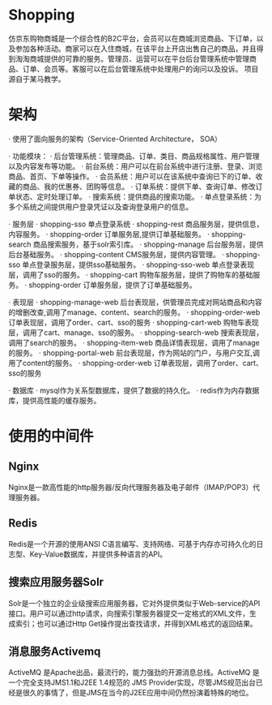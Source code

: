 # Shopping
仿京东购物商城是一个综合性的B2C平台，会员可以在商城浏览商品、下订单，以及参加各种活动。商家可以在入住商城，在该平台上开店出售自己的商品，并且得到淘淘商城提供的可靠的服务。管理员、运营可以在平台后台管理系统中管理商品、订单、会员等。客服可以在后台管理系统中处理用户的询问以及投诉。
项目源自于某马教学。
# 架构

· 使用了面向服务的架构（Service-Oriented Architecture， SOA）

· 功能模块： 
  · 后台管理系统：管理商品、订单、类目、商品规格属性、用户管理以及内容发布等功能。
  · 前台系统：用户可以在前台系统中进行注册、登录、浏览商品、首页、下单等操作。
  · 会员系统：用户可以在该系统中查询已下的订单、收藏的商品、我的优惠券、团购等信息。
  · 订单系统：提供下单、查询订单、修改订单状态、定时处理订单。
  · 搜索系统：提供商品的搜索功能。
  · 单点登录系统：为多个系统之间提供用户登录凭证以及查询登录用户的信息。

· 服务层
  · shopping-sso 单点登录系统
  · shopping-rest 商品服务层，提供信息，内容服务。
  · shopping-order 订单服务层,提供订单基础服务。
  · shopping-search 商品搜索服务，基于solr索引库。
  · shopping-manage 后台服务层，提供后台基础服务。
  · shopping-content CMS服务层，提供内容管理。
  · shopping-sso 单点登录服务层，提供sso基础服务。
  · shopping-sso-web 单点登录表现层，调用了sso的服务。
  · shopping-cart 购物车服务层，提供了购物车的基础服务。
  · shopping-order 订单服务层，提供了订单基础服务。
 
· 表现层
  · shopping-manage-web 后台表现层，供管理员完成对网站商品和内容的增删改查,调用了manage、content、search的服务。
  · shopping-order-web 订单表现层，调用了order、cart、sso的服务
  · shopping-cart-web 购物车表现层，调用了cart、manage、sso的服务。
  · shopping-search-web 搜索表现层，调用了search的服务。
  · shopping-item-web 商品详情表现层，调用了manage的服务。
  · shopping-portal-web 前台表现层，作为网站的门户，与用户交互,调用了content的服务。
  · shopping-order-web  订单表现层，调用了order、cart、sso的服务
  
· 数据库
    · mysql作为关系型数据库，提供了数据的持久化。
    · redis作为内存数据库，提供高性能的缓存服务。
    
 # 使用的中间件
 
## Nginx
Nginx是一款高性能的http服务器/反向代理服务器及电子邮件（IMAP/POP3）代理服务器。 

## Redis
Redis是一个开源的使用ANSI C语言编写、支持网络、可基于内存亦可持久化的日志型、Key-Value数据库，并提供多种语言的API。 

## 搜索应用服务器Solr
Solr是一个独立的企业级搜索应用服务器，它对外提供类似于Web-service的API接口。用户可以通过http请求，向搜索引擎服务器提交一定格式的XML文件，生成索引；也可以通过Http Get操作提出查找请求，并得到XML格式的返回结果。

## 消息服务Activemq
ActiveMQ 是Apache出品，最流行的，能力强劲的开源消息总线。ActiveMQ 是一个完全支持JMS1.1和J2EE 1.4规范的 JMS Provider实现，尽管JMS规范出台已经是很久的事情了，但是JMS在当今的J2EE应用中间仍然扮演着特殊的地位。
